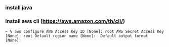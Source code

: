 ### install java
### install aws cli (https://aws.amazon.com/th/cli/)
`
    ~ % aws configure
    AWS Access Key ID [None]: root
    AWS Secret Access Key [None]: root
    Default region name [None]: 
    Default output format [None]:
`